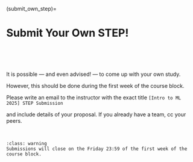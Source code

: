 (submit_own_step)=
# Submit Your Own STEP!

<br>

<br>

<br>

It is possible — and even advised! — to come up with your own study.

However, this should be done during the first week of the course block.

Please write an email to the instructor with the exact title `[Intro to ML 2025] STEP Submission`  

and include details of your proposal. If you already have a team, cc your peers.


<br>

```{admonition} Deadline
:class: warning
Submissions will close on the Friday 23:59 of the first week of the course block.
```

<br>

<br>



